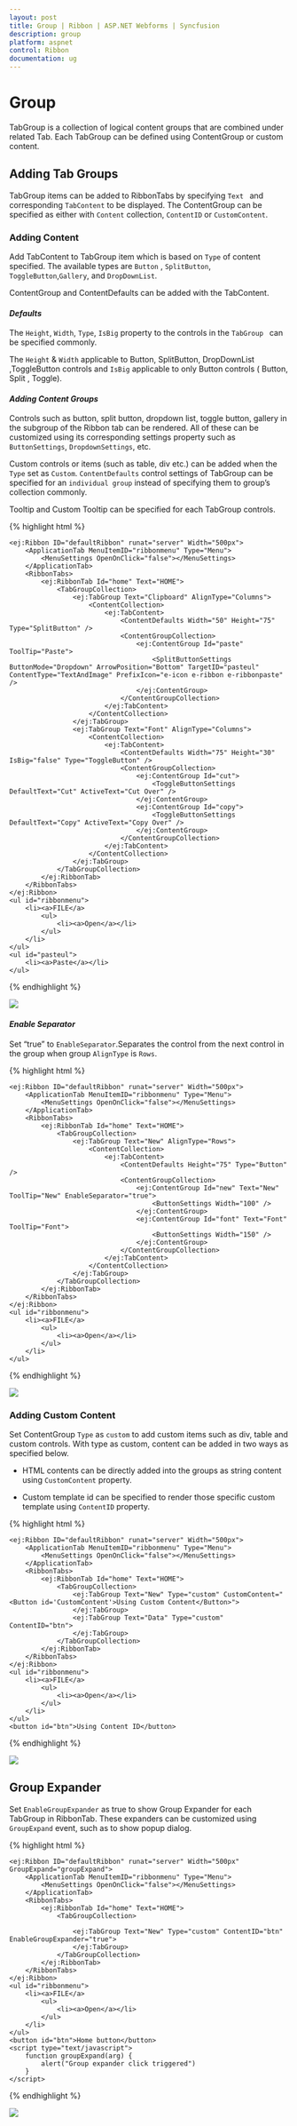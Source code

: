 ```yaml
---
layout: post
title: Group | Ribbon | ASP.NET Webforms | Syncfusion
description: group
platform: aspnet
control: Ribbon
documentation: ug
---
```


# Group

TabGroup is a collection of logical content groups that are combined under related Tab. Each TabGroup can be defined using ContentGroup or custom content.

## Adding Tab Groups

TabGroup items can be added to RibbonTabs by specifying `Text ` and corresponding `TabContent` to be displayed. The ContentGroup can be specified as either with `Content` collection, `ContentID` or `CustomContent`.

### Adding Content

Add TabContent to TabGroup item which is based on `Type` of content specified. The available types are `Button` , `SplitButton`, `ToggleButton`,`Gallery`, and `DropDownList`.

ContentGroup and ContentDefaults can be added with the TabContent.

#### _Defaults_

The `Height`, `Width`, `Type`, `IsBig` property to the controls in the `TabGroup ` can be specified commonly.

The `Height` & `Width` applicable to Button, SplitButton, DropDownList ,ToggleButton controls and `IsBig` applicable to only Button controls ( Button, Split , Toggle).

#### _Adding Content Groups_

Controls such as button, split button, dropdown list, toggle button, gallery in the subgroup of the Ribbon tab can be rendered. All of these can be customized using its corresponding settings property such as `ButtonSettings`, `DropdownSettings`, etc.

Custom controls or items (such as table, div etc.) can be added when the `Type` set as `Custom`. `ContentDefaults` control settings of TabGroup can be specified for an `individual group` instead of specifying them to group’s collection commonly.

Tooltip and Custom Tooltip can be specified for each TabGroup controls.

{% highlight html %}

	<ej:Ribbon ID="defaultRibbon" runat="server" Width="500px">
		<ApplicationTab MenuItemID="ribbonmenu" Type="Menu">
			<MenuSettings OpenOnClick="false"></MenuSettings>
		</ApplicationTab>
		<RibbonTabs>
			<ej:RibbonTab Id="home" Text="HOME">
				<TabGroupCollection>
					<ej:TabGroup Text="Clipboard" AlignType="Columns">
						<ContentCollection>
							<ej:TabContent>
								<ContentDefaults Width="50" Height="75" Type="SplitButton" />
								<ContentGroupCollection>
									<ej:ContentGroup Id="paste" ToolTip="Paste">
										<SplitButtonSettings ButtonMode="Dropdown" ArrowPosition="Bottom" TargetID="pasteul" ContentType="TextAndImage" PrefixIcon="e-icon e-ribbon e-ribbonpaste" />
									</ej:ContentGroup>
								</ContentGroupCollection>
							</ej:TabContent>
						</ContentCollection>
					</ej:TabGroup>
					<ej:TabGroup Text="Font" AlignType="Columns">
						<ContentCollection>	
							<ej:TabContent>
								<ContentDefaults Width="75" Height="30" IsBig="false" Type="ToggleButton" />
								<ContentGroupCollection>
									<ej:ContentGroup Id="cut">
										<ToggleButtonSettings DefaultText="Cut" ActiveText="Cut Over" />
									</ej:ContentGroup>
									<ej:ContentGroup Id="copy">
										<ToggleButtonSettings DefaultText="Copy" ActiveText="Copy Over" />
									</ej:ContentGroup>	
								</ContentGroupCollection>
							</ej:TabContent>
						</ContentCollection>
					</ej:TabGroup>
				</TabGroupCollection>
			</ej:RibbonTab>
		</RibbonTabs>
	</ej:Ribbon>	
	<ul id="ribbonmenu">
		<li><a>FILE</a>
			<ul>
				<li><a>Open</a></li>
			</ul>
		</li>
	</ul>
	<ul id="pasteul">
		<li><a>Paste</a></li>
	</ul>  

{% endhighlight %}

![](Group_images/Group_img1.png)

#### _Enable Separator_ 

Set “true” to `EnableSeparator`.Separates the control from the next control in the group when group `AlignType` is `Rows`. 

{% highlight html %}

	<ej:Ribbon ID="defaultRibbon" runat="server" Width="500px">
		<ApplicationTab MenuItemID="ribbonmenu" Type="Menu">
			<MenuSettings OpenOnClick="false"></MenuSettings>
		</ApplicationTab>
		<RibbonTabs>
			<ej:RibbonTab Id="home" Text="HOME">
				<TabGroupCollection>
					<ej:TabGroup Text="New" AlignType="Rows">
						<ContentCollection>
							<ej:TabContent>
								<ContentDefaults Height="75" Type="Button" />
								<ContentGroupCollection>
									<ej:ContentGroup Id="new" Text="New" ToolTip="New" EnableSeparator="true">
										<ButtonSettings Width="100" />
									</ej:ContentGroup>
									<ej:ContentGroup Id="font" Text="Font" ToolTip="Font">
										<ButtonSettings Width="150" />
									</ej:ContentGroup>
								</ContentGroupCollection>
							</ej:TabContent>
						</ContentCollection>
					</ej:TabGroup>
				</TabGroupCollection>
			</ej:RibbonTab>
		</RibbonTabs>
	</ej:Ribbon>	
	<ul id="ribbonmenu">
		<li><a>FILE</a>
			<ul>
				<li><a>Open</a></li>
			</ul>
		</li>
	</ul> 

{% endhighlight %}

![](Group_images/Group_img2.png)

### Adding Custom Content 

Set ContentGroup `Type` as `custom` to add custom items such as div, table and custom controls. With type as custom, content can be added in two ways as specified below.

*	HTML contents can be directly added into the groups as string content using `CustomContent` property.

*	Custom template id can be specified to render those specific custom template using `ContentID` property.

{% highlight html %}

	<ej:Ribbon ID="defaultRibbon" runat="server" Width="500px">
		<ApplicationTab MenuItemID="ribbonmenu" Type="Menu">
			<MenuSettings OpenOnClick="false"></MenuSettings>
		</ApplicationTab>
		<RibbonTabs>
			<ej:RibbonTab Id="home" Text="HOME">
				<TabGroupCollection>
					<ej:TabGroup Text="New" Type="custom" CustomContent="<Button id='CustomContent'>Using Custom Content</Button>">
					</ej:TabGroup>
					<ej:TabGroup Text="Data" Type="custom" ContentID="btn">
					</ej:TabGroup>
				</TabGroupCollection>
			</ej:RibbonTab>
		</RibbonTabs>
	</ej:Ribbon>	
	<ul id="ribbonmenu">
		<li><a>FILE</a>
			<ul>
				<li><a>Open</a></li>
			</ul>
		</li>
	</ul>
	<button id="btn">Using Content ID</button>
	
{% endhighlight %}

![](Group_images/Group_img3.png)

## Group Expander

Set `EnableGroupExpander` as true to show Group Expander for each TabGroup in RibbonTab. These expanders can be customized using `GroupExpand` event, such as to show popup dialog.

{% highlight html %}
	
	<ej:Ribbon ID="defaultRibbon" runat="server" Width="500px" GroupExpand="groupExpand">
		<ApplicationTab MenuItemID="ribbonmenu" Type="Menu">
			<MenuSettings OpenOnClick="false"></MenuSettings>
		</ApplicationTab>
		<RibbonTabs>
			<ej:RibbonTab Id="home" Text="HOME">
				<TabGroupCollection>
	
					<ej:TabGroup Text="New" Type="custom" ContentID="btn" EnableGroupExpander="true">
					</ej:TabGroup>
				</TabGroupCollection>
			</ej:RibbonTab>
		</RibbonTabs>
	</ej:Ribbon>	
	<ul id="ribbonmenu">
		<li><a>FILE</a>
			<ul>
				<li><a>Open</a></li>
			</ul>
		</li>
	</ul>
	<button id="btn">Home button</button>	
	<script type="text/javascript">
		function groupExpand(arg) {
			alert("Group expander click triggered")
		}
	</script>

{% endhighlight %}

![](Group_images/Group_img4.png)
